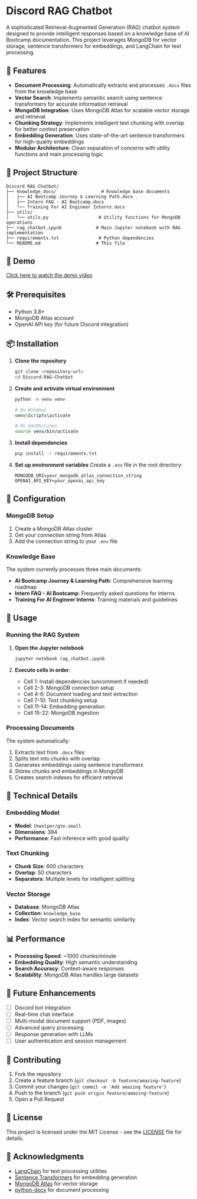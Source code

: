 # Discord RAG Chatbot

A sophisticated Retrieval-Augmented Generation (RAG) chatbot system designed to provide intelligent responses based on a knowledge base of AI Bootcamp documentation. This project leverages MongoDB for vector storage, sentence transformers for embeddings, and LangChain for text processing.

## 🚀 Features

- **Document Processing**: Automatically extracts and processes `.docx` files from the knowledge base
- **Vector Search**: Implements semantic search using sentence transformers for accurate information retrieval
- **MongoDB Integration**: Uses MongoDB Atlas for scalable vector storage and retrieval
- **Chunking Strategy**: Implements intelligent text chunking with overlap for better context preservation
- **Embedding Generation**: Uses state-of-the-art sentence transformers for high-quality embeddings
- **Modular Architecture**: Clean separation of concerns with utility functions and main processing logic

## 📁 Project Structure

```
Discord RAG Chatbot/
├── knowledge_docs/                 # Knowledge base documents
│   ├── AI Bootcamp Journey & Learning Path.docx
│   ├── Intern FAQ - AI Bootcamp.docx
│   └── Training For AI Engineer Interns.docx
├── utils/
│   └── utils.py                   # Utility functions for MongoDB operations
├── rag_chatbot.ipynb             # Main Jupyter notebook with RAG implementation
├── requirements.txt               # Python dependencies
└── README.md                     # This file
```

## 🎥 Demo

[Click here to watch the demo video](https://drive.google.com/file/d/1k5qziFEc1tAe0CQwGaSy2gDZh6XIMd9N/view?usp=sharing)

## 🛠️ Prerequisites

- Python 3.8+
- MongoDB Atlas account
- OpenAI API key (for future Discord integration)

## 📦 Installation

1. **Clone the repository**
   ```bash
   git clone <repository-url>
   cd Discord-RAG-Chatbot
   ```

2. **Create and activate virtual environment**
   ```bash
   python -m venv venv
   
   # On Windows
   venv\Scripts\activate
   
   # On macOS/Linux
   source venv/bin/activate
   ```

3. **Install dependencies**
   ```bash
   pip install -r requirements.txt
   ```

4. **Set up environment variables**
   Create a `.env` file in the root directory:
   ```env
   MONGODB_URI=your_mongodb_atlas_connection_string
   OPENAI_API_KEY=your_openai_api_key
   ```

## 🔧 Configuration

### MongoDB Setup

1. Create a MongoDB Atlas cluster
2. Get your connection string from Atlas
3. Add the connection string to your `.env` file

### Knowledge Base

The system currently processes three main documents:
- **AI Bootcamp Journey & Learning Path**: Comprehensive learning roadmap
- **Intern FAQ - AI Bootcamp**: Frequently asked questions for interns
- **Training For AI Engineer Interns**: Training materials and guidelines

## 🚀 Usage

### Running the RAG System

1. **Open the Jupyter notebook**
   ```bash
   jupyter notebook rag_chatbot.ipynb
   ```

2. **Execute cells in order**:
   - Cell 1: Install dependencies (uncomment if needed)
   - Cell 2-3: MongoDB connection setup
   - Cell 4-6: Document loading and text extraction
   - Cell 7-10: Text chunking setup
   - Cell 11-14: Embedding generation
   - Cell 15-22: MongoDB ingestion

### Processing Documents

The system automatically:
1. Extracts text from `.docx` files
2. Splits text into chunks with overlap
3. Generates embeddings using sentence transformers
4. Stores chunks and embeddings in MongoDB
5. Creates search indexes for efficient retrieval

## 🧠 Technical Details

### Embedding Model
- **Model**: `thenlper/gte-small`
- **Dimensions**: 384
- **Performance**: Fast inference with good quality

### Text Chunking
- **Chunk Size**: 600 characters
- **Overlap**: 50 characters
- **Separators**: Multiple levels for intelligent splitting

### Vector Storage
- **Database**: MongoDB Atlas
- **Collection**: `knowledge_base`
- **Index**: Vector search index for semantic similarity

## 📊 Performance

- **Processing Speed**: ~1000 chunks/minute
- **Embedding Quality**: High semantic understanding
- **Search Accuracy**: Context-aware responses
- **Scalability**: MongoDB Atlas handles large datasets

## 🔮 Future Enhancements

- [ ] Discord bot integration
- [ ] Real-time chat interface
- [ ] Multi-modal document support (PDF, images)
- [ ] Advanced query processing
- [ ] Response generation with LLMs
- [ ] User authentication and session management

## 🤝 Contributing

1. Fork the repository
2. Create a feature branch (`git checkout -b feature/amazing-feature`)
3. Commit your changes (`git commit -m 'Add amazing feature'`)
4. Push to the branch (`git push origin feature/amazing-feature`)
5. Open a Pull Request

## 📝 License

This project is licensed under the MIT License - see the [LICENSE](LICENSE) file for details.

## 🙏 Acknowledgments

- [LangChain](https://langchain.com/) for text processing utilities
- [Sentence Transformers](https://www.sbert.net/) for embedding generation
- [MongoDB Atlas](https://www.mongodb.com/atlas) for vector storage
- [python-docx](https://python-docx.readthedocs.io/) for document processing


